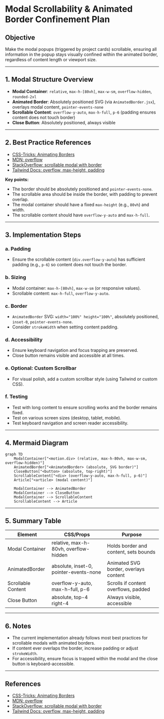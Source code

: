 # Modal Scrollability & Animated Border Confinement Plan

## Objective

Make the modal popups (triggered by project cards) scrollable, ensuring all information in the popup stays visually confined within the animated border, regardless of content length or viewport size.

---

## 1. Modal Structure Overview

- **Modal Container**: `relative`, `max-h-[80vh]`, `max-w-sm`, `overflow-hidden`, `rounded-2xl`
- **Animated Border**: Absolutely positioned SVG (via `AnimatedBorder.jsx`), overlays modal content, `pointer-events-none`
- **Scrollable Content**: `overflow-y-auto`, `max-h-full`, `p-6` (padding ensures content does not touch border)
- **Close Button**: Absolutely positioned, always visible

---

## 2. Best Practice References

- [CSS-Tricks: Animating Borders](https://css-tricks.com/animating-border/)
- [MDN: overflow](https://developer.mozilla.org/en-US/docs/Web/CSS/overflow)
- [StackOverflow: scrollable modal with border](https://stackoverflow.com/questions/32621988/how-to-make-a-modal-scrollable-with-a-border)
- [Tailwind Docs: overflow, max-height, padding](https://tailwindcss.com/docs/overflow)

**Key points:**
- The border should be absolutely positioned and `pointer-events-none`.
- The scrollable area should be inside the border, with padding to prevent overlap.
- The modal container should have a fixed `max-height` (e.g., `80vh`) and width.
- The scrollable content should have `overflow-y-auto` and `max-h-full`.

---

## 3. Implementation Steps

### a. Padding
- Ensure the scrollable content (`div.overflow-y-auto`) has sufficient padding (e.g., `p-6`) so content does not touch the border.

### b. Sizing
- Modal container: `max-h-[80vh]`, `max-w-sm` (or responsive values).
- Scrollable content: `max-h-full`, `overflow-y-auto`.

### c. Border
- `AnimatedBorder` SVG: `width="100%" height="100%"`, absolutely positioned, `inset-0`, `pointer-events-none`.
- Consider `strokeWidth` when setting content padding.

### d. Accessibility
- Ensure keyboard navigation and focus trapping are preserved.
- Close button remains visible and accessible at all times.

### e. Optional: Custom Scrollbar
- For visual polish, add a custom scrollbar style (using Tailwind or custom CSS).

### f. Testing
- Test with long content to ensure scrolling works and the border remains fixed.
- Test on various screen sizes (desktop, tablet, mobile).
- Test keyboard navigation and screen reader accessibility.

---

## 4. Mermaid Diagram

```mermaid
graph TD
    ModalContainer["<motion.div> (relative, max-h-80vh, max-w-sm, overflow-hidden)"]
    AnimatedBorder["<AnimatedBorder> (absolute, SVG border)"]
    CloseButton["<button> (absolute, top-right)"]
    ScrollableContent["<div> (overflow-y-auto, max-h-full, p-6)"]
    Article["<article> (modal content)"]

    ModalContainer --> AnimatedBorder
    ModalContainer --> CloseButton
    ModalContainer --> ScrollableContent
    ScrollableContent --> Article
```

---

## 5. Summary Table

| Element            | CSS/Props                        | Purpose                                 |
|--------------------|----------------------------------|-----------------------------------------|
| Modal Container    | relative, max-h-80vh, overflow-hidden | Holds border and content, sets bounds   |
| AnimatedBorder     | absolute, inset-0, pointer-events-none | Animated SVG border, overlays content   |
| Scrollable Content | overflow-y-auto, max-h-full, p-6 | Scrolls if content overflows, padded    |
| Close Button       | absolute, top-4 right-4          | Always visible, accessible              |

---

## 6. Notes

- The current implementation already follows most best practices for scrollable modals with animated borders.
- If content ever overlaps the border, increase padding or adjust `strokeWidth`.
- For accessibility, ensure focus is trapped within the modal and the close button is keyboard-accessible.

---

## References

- [CSS-Tricks: Animating Borders](https://css-tricks.com/animating-border/)
- [MDN: overflow](https://developer.mozilla.org/en-US/docs/Web/CSS/overflow)
- [StackOverflow: scrollable modal with border](https://stackoverflow.com/questions/32621988/how-to-make-a-modal-scrollable-with-a-border)
- [Tailwind Docs: overflow, max-height, padding](https://tailwindcss.com/docs/overflow)
